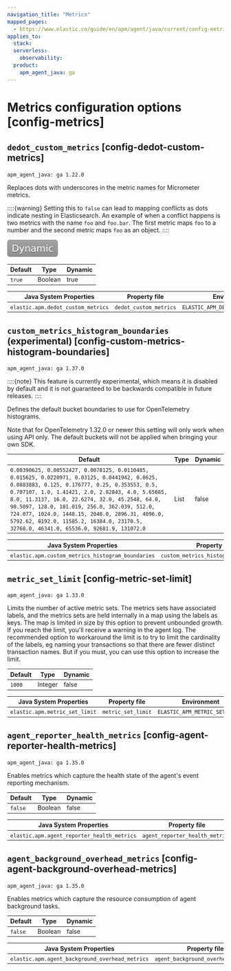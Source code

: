 ```yaml
---
navigation_title: "Metrics"
mapped_pages:
  - https://www.elastic.co/guide/en/apm/agent/java/current/config-metrics.html
applies_to:
  stack:
  serverless:
    observability:
  product:
    apm_agent_java: ga
---
```


# Metrics configuration options [config-metrics]



## `dedot_custom_metrics` [config-dedot-custom-metrics]

```{applies_to}
apm_agent_java: ga 1.22.0
```

Replaces dots with underscores in the metric names for Micrometer metrics.

::::{warning}
Setting this to `false` can lead to mapping conflicts as dots indicate nesting in Elasticsearch. An example of when a conflict happens is two metrics with the name `foo` and `foo.bar`. The first metric maps `foo` to a number and the second metric maps `foo` as an object.
::::


[![dynamic config](images/dynamic-config.svg "") ](/reference/configuration.md#configuration-dynamic)

| Default | Type | Dynamic |
| --- | --- | --- |
| `true` | Boolean | true |

| Java System Properties | Property file | Environment |
| --- | --- | --- |
| `elastic.apm.dedot_custom_metrics` | `dedot_custom_metrics` | `ELASTIC_APM_DEDOT_CUSTOM_METRICS` |


## `custom_metrics_histogram_boundaries` (experimental) [config-custom-metrics-histogram-boundaries]

```{applies_to}
apm_agent_java: ga 1.37.0
```

::::{note}
This feature is currently experimental, which means it is disabled by default and it is not guaranteed to be backwards compatible in future releases.
::::


Defines the default bucket boundaries to use for OpenTelemetry histograms.

Note that for OpenTelemetry 1.32.0 or newer this setting will only work when using API only. The default buckets will not be applied when bringing your own SDK.

| Default | Type | Dynamic |
| --- | --- | --- |
| `0.00390625, 0.00552427, 0.0078125, 0.0110485, 0.015625, 0.0220971, 0.03125, 0.0441942, 0.0625, 0.0883883, 0.125, 0.176777, 0.25, 0.353553, 0.5, 0.707107, 1.0, 1.41421, 2.0, 2.82843, 4.0, 5.65685, 8.0, 11.3137, 16.0, 22.6274, 32.0, 45.2548, 64.0, 90.5097, 128.0, 181.019, 256.0, 362.039, 512.0, 724.077, 1024.0, 1448.15, 2048.0, 2896.31, 4096.0, 5792.62, 8192.0, 11585.2, 16384.0, 23170.5, 32768.0, 46341.0, 65536.0, 92681.9, 131072.0` | List | false |

| Java System Properties | Property file | Environment |
| --- | --- | --- |
| `elastic.apm.custom_metrics_histogram_boundaries` | `custom_metrics_histogram_boundaries` | `ELASTIC_APM_CUSTOM_METRICS_HISTOGRAM_BOUNDARIES` |


## `metric_set_limit` [config-metric-set-limit]

```{applies_to}
apm_agent_java: ga 1.33.0
```

Limits the number of active metric sets. The metrics sets have associated labels, and the metrics sets are held internally in a map using the labels as keys. The map is limited in size by this option to prevent unbounded growth. If you reach the limit, you'll receive a warning in the agent log. The recommended option to workaround the limit is to try to limit the cardinality of the labels, eg naming your transactions so that there are fewer distinct transaction names. But if you must, you can use this option to increase the limit.

| Default | Type | Dynamic |
| --- | --- | --- |
| `1000` | Integer | false |

| Java System Properties | Property file | Environment |
| --- | --- | --- |
| `elastic.apm.metric_set_limit` | `metric_set_limit` | `ELASTIC_APM_METRIC_SET_LIMIT` |


## `agent_reporter_health_metrics` [config-agent-reporter-health-metrics]

```{applies_to}
apm_agent_java: ga 1.35.0
```

Enables metrics which capture the health state of the agent's event reporting mechanism.

| Default | Type | Dynamic |
| --- | --- | --- |
| `false` | Boolean | false |

| Java System Properties | Property file | Environment |
| --- | --- | --- |
| `elastic.apm.agent_reporter_health_metrics` | `agent_reporter_health_metrics` | `ELASTIC_APM_AGENT_REPORTER_HEALTH_METRICS` |


## `agent_background_overhead_metrics` [config-agent-background-overhead-metrics]

```{applies_to}
apm_agent_java: ga 1.35.0
```

Enables metrics which capture the resource consumption of agent background tasks.

| Default | Type | Dynamic |
| --- | --- | --- |
| `false` | Boolean | false |

| Java System Properties | Property file | Environment |
| --- | --- | --- |
| `elastic.apm.agent_background_overhead_metrics` | `agent_background_overhead_metrics` | `ELASTIC_APM_AGENT_BACKGROUND_OVERHEAD_METRICS` |


